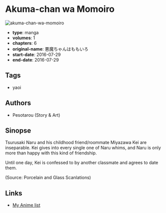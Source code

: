 # Akuma-chan wa Momoiro

![akuma-chan-wa-momoiro](https://cdn.myanimelist.net/images/manga/3/203622.jpg)

-   **type**: manga
-   **volumes**: 1
-   **chapters**: 6
-   **original-name**: 悪魔ちゃんはももいろ
-   **start-date**: 2016-07-29
-   **end-date**: 2016-07-29

## Tags

-   yaoi

## Authors

-   Pesotarou (Story & Art)

## Sinopse

Tsurusaki Naru and his childhood friend/roommate Miyazawa Kei are inseparable. Kei gives into every single one of Naru whims, and Naru is only more than happy with this kind of friendship.

Until one day, Kei is confessed to by another classmate and agrees to date them.

(Source: Porcelain and Glass Scanlations)

## Links

-   [My Anime list](https://myanimelist.net/manga/108208/Akuma-chan_wa_Momoiro)
